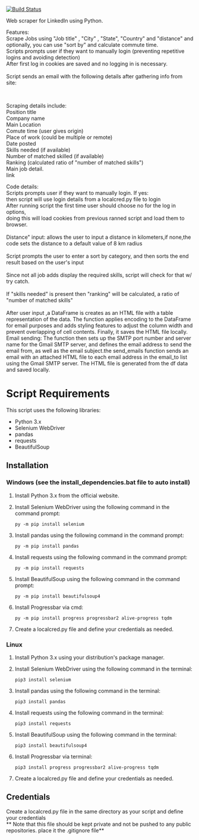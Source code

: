 [![Build Status](https://travis-ci.org/jgutierrezCSU/WebScrapperPython.svg?branch=master)](https://travis-ci.org/jgutierrezCSU/WebScrapperPython)

Web scraper for LinkedIn using Python.

Features: <br>
Scrape Jobs using "Job title" , "City" , "State", "Country" and "distance" and optionally, you can use "sort by" and calculate commute time.<br>
Scripts prompts user if they want to manually login (preventing repetitive logins and avoiding detection) <br>
After first log in cookies are saved and no logging in is necessary. <br>  
Script sends an email with the following details after gathering info from site:<br>

<br>

Scraping details include: <br>
Position title <br>
Company name <br>
Main Location <br>
Comute time (user gives origin) <br>
Place of work (could be multiple or remote) <br>
Date posted <br>
Skills needed (if available) <br>
Number of matched skilled (if available) <br>
Ranking (calculated ratio of "number of matched skills") <br>
Main job detail. <br>
link <br>

Code details: <br>
Scripts prompts user if they want to manually login. If yes: <br>
then script will use login details from a localcred.py file to login <br>
After running script the first time user should choose no for the log in options, <br>
doing this will load cookies from previous ranned script and load them to browser. <br>
<br>
Distance" input: allows the user to input a distance in kilometers,if none,the code sets the distance to a default value of 8 km radius<br>
<br>
Script prompts the user to enter a sort by category, and then sorts the end result based on the user's input<br>
<br>
Since not all job adds display the required skills, script will check for that w/ try catch. <br>
<br>
If "skills needed" is present then "ranking" will be calculated, a ratio of "number of matched skills"<br>
<br>
After user input ,a DataFrame is creates as an HTML file with a table representation of the data. The function applies encoding to the DataFrame for email purposes and adds styling features to adjust the column width and prevent overlapping of cell contents. Finally, it saves the HTML file locally.
<br>
Email sending: The function then sets up the SMTP port number and server name for the Gmail SMTP server, and defines the email address to send the email from, as well as the email subject.the send_emails function sends an email with an attached HTML file to each email address in the email_to list using the Gmail SMTP server. The HTML file is generated from the df data and saved locally.<br>

# Script Requirements

This script uses the following libraries:

- Python 3.x
- Selenium WebDriver
- pandas
- requests
- BeautifulSoup

## Installation

### Windows (see the install_dependencies.bat file to auto install)

1. Install Python 3.x from the official website.
2. Install Selenium WebDriver using the following command in the command prompt:

    ```
    py -m pip install selenium
    ```

3. Install pandas using the following command in the command prompt:

    ```
    py -m pip install pandas
    ```

4. Install requests using the following command in the command prompt:

    ```
    py -m pip install requests
    ```

5. Install BeautifulSoup using the following command in the command prompt:

    ```
    py -m pip install beautifulsoup4
    ```
6. Install Progressbar via cmd:

    ```
    py -m pip install progress progressbar2 alive-progress tqdm

7. Create a localcred.py file and define your credentials as needed.

### Linux

1. Install Python 3.x using your distribution's package manager.
2. Install Selenium WebDriver using the following command in the terminal:

    ```
    pip3 install selenium
    ```

3. Install pandas using the following command in the terminal:

    ```
    pip3 install pandas
    ```

4. Install requests using the following command in the terminal:

    ```
    pip3 install requests
    ```

5. Install BeautifulSoup using the following command in the terminal:

    ```
    pip3 install beautifulsoup4
    ```
6. Install Progressbar via terminal:

    ```
    pip3 install progress progressbar2 alive-progress tqdm
    ```
7. Create a localcred.py file and define your credentials as needed.

## Credentials

Create a localcred.py file in the same directory as your script and define your credentials
<br>
** Note that this file should be kept private and not be pushed to any public repositories.
place it the .gitignore file**



